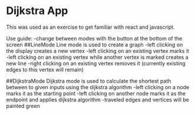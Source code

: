 # Dijkstra App

This was used as an exercise to get familiar with react and javascript.

Use guide:
-change between modes with the button at the bottom of the screen
##LineMode
Line mode is used to create a graph
-left clicking on the display creates a new vertex
-left clicking on an existing vertex marks it
-left clicking on an existing vertex while another vertex is marked creates a new line
-right clicking on an existing vertex removes it (currently existing edges to this vertex will remain)

##DijkstraMode
Dijkstra mode is used to calculate the shortest path between to given inputs using the dijkstra algorithm
-left clicking on a node marks it as the starting point
-left clicking on another node marks it as the endpoint and applies dijkstra algorithm
-traveled edges and vertices will be painted green
